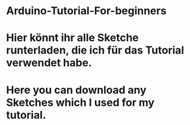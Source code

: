 # Arduino-Tutorial-For-beginners


# Hier könnt ihr alle Sketche runterladen, die ich für das Tutorial verwendet habe.
# Here you can download any Sketches which I used for my tutorial. 
